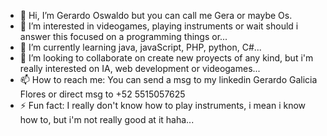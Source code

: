 - 👋 Hi, I’m Gerardo Oswaldo but you can call me Gera or maybe Os.
- 👀 I’m interested in videogames, playing instruments or wait should i answer this focused on a programming things or...
- 🌱 I’m currently learning java, javaScript, PHP, python, C#...
- 💞️ I’m looking to collaborate on create new proyects of any kind, but i'm really interested on IA, web development or videogames...
- 📫 How to reach me: You can send a msg to my linkedin Gerardo Galicia Flores or direct msg to +52 5515057625
- ⚡ Fun fact: I really don't know how to play instruments, i mean i know how to, but i'm not really good at it haha...
